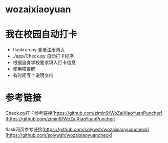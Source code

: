 # wozaixiaoyuan

# 我在校园自动打卡

- flaskrun.py  登录注册网页
- ./app/Check.py  自动打卡程序
- 根据自身学校要求填入打卡信息
- 使用喵提醒
- 有时间写个说明文档

# 参考链接

Check.py打卡参考链接[https://github.com/zimin9/WoZaiXiaoYuanPuncher][https://github.com/zimin9/WoZaiXiaoYuanPuncher]

flask网页参考链接[https://github.com/solywsh/wozaixiaoyuancheck][https://github.com/solywsh/wozaixiaoyuancheck]